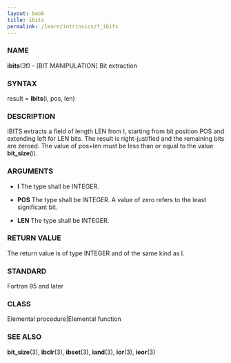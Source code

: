 ```yaml
---
layout: book
title: ibits
permalink: /learn/intrinsics/f_ibits
---
```

### NAME

**ibits**(3f) - \[BIT MANIPULATION\] Bit extraction

### SYNTAX

result = **ibits**(i, pos, len)

### DESCRIPTION

IBITS extracts a field of length LEN from I, starting from bit position
POS and extending left for LEN bits. The result is right-justified and
the remaining bits are zeroed. The value of pos+len must be less than or
equal to the value **bit\_size**(i).

### ARGUMENTS

  - **I**
    The type shall be INTEGER.

  - **POS**
    The type shall be INTEGER. A value of zero refers to the least
    significant bit.

  - **LEN**
    The type shall be INTEGER.

### RETURN VALUE

The return value is of type INTEGER and of the same kind as I.

### STANDARD

Fortran 95 and later

### CLASS

Elemental procedure|Elemental function

### SEE ALSO

**bit\_size**(3), **ibclr**(3), **ibset**(3), **iand**(3), **ior**(3),
**ieor**(3)
